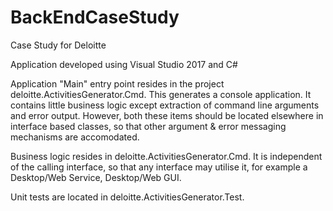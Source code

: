 # BackEndCaseStudy
Case Study for Deloitte

Application developed using Visual Studio 2017 and C#

Application "Main" entry point resides in the project deloitte.ActivitiesGenerator.Cmd. This generates 
a console application. It contains little business logic except extraction of command line arguments
and error output. However, both these items should be located elsewhere in interface based classes, 
so that other argument & error messaging mechanisms are accomodated.

Business logic resides in deloitte.ActivitiesGenerator.Cmd. It is independent of the calling interface, 
so that any interface may utilise it, for example a Desktop/Web Service, Desktop/Web GUI.

Unit tests are located in deloitte.ActivitiesGenerator.Test. 
